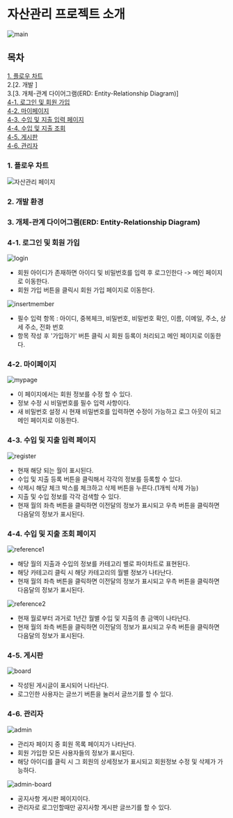 # 자산관리 프로젝트 소개
![main](https://user-images.githubusercontent.com/66577309/83989759-698e5680-a982-11ea-92f7-6ef4b41f5666.PNG)

## 목차
[1. 플로우 차트](#1-플로우-차트)<br>
2.[2. 개발 ]<br>
3.[3. 개체-관계 다이어그램(ERD: Entity-Relationship Diagram)]<br>
[4-1. 로그인 및 회원 가입](#4-1-로그인-및-회원-가입)<br>
[4-2. 마이페이지](#4-2-마이페이지)<br>
[4-3. 수입 및 지출 입력 페이지](#4-3-수입-및-지출-입력-페이지)<br>
[4-4. 수입 및 지출 조회 ](#4-4-수입-및-지출-조회-페이지)<br>
[4-5. 게시판](#4-5-게시판)<br>
[4-6. 관리자](#4-6-관리자)

### 1. 플로우 차트
![자산관리 페이지](https://user-images.githubusercontent.com/66577309/84332987-676a0900-abc9-11ea-826c-4841c13080a4.JPG)

### 2. 개발 환경

### 3. 개체-관계 다이어그램(ERD: Entity-Relationship Diagram)

### 4-1. 로그인 및 회원 가입
![login](https://user-images.githubusercontent.com/66577309/83991951-7a8e9600-a989-11ea-84e4-ae8bfc304167.JPG)
* 회원 아이디가 존재하면 아이디 및 비밀번호를 입력 후 로그인한다 -> 메인 페이지로 이동한다.
* 회원 가입 버튼을 클릭시 회원 가입 페이지로 이동한다.

![insertmember](https://user-images.githubusercontent.com/66577309/83991954-7d898680-a989-11ea-9dee-f847ab0c577f.JPG)
* 필수 입력 항목 : 아이디, 중복체크, 비밀번호, 비밀번호 확인, 이름, 이메일, 주소, 상세 주소, 전화 번호
* 항목 작성 후 '가입하기' 버튼 클릭 시 회원 등록이 처리되고 메인 페이지로 이동한다.

### 4-2. 마이페이지
![mypage](https://user-images.githubusercontent.com/66577309/83991779-dd336200-a988-11ea-9e0f-4b3bb45e5e76.JPG)
* 이 페이지에서는 회원 정보를 수정 할 수 있다.
* 정보 수정 시 비밀번호를 필수 입력 사항이다.
* 새 비밀번호 설정 시 현재 비밀번호를 입력하면 수정이 가능하고 로그 아웃이 되고 메인 페이지로 이동한다.

### 4-3. 수입 및 지출 입력 페이지
![register](https://user-images.githubusercontent.com/66577309/83991783-df95bc00-a988-11ea-958f-a2485d1e9d4e.JPG)
* 현재 해당 되는 월이 표시된다.
* 수입 및 지출 등록 버튼을 클릭해서 각각의 정보를 등록할 수 있다.
* 삭제시 해당 체크 박스를 체크하고 삭제 버튼을 누른다.(1개씩 삭제 가능)
* 지출 및 수입 정보를 각각 검색할 수 있다.
* 현재 월의 좌측 버튼을 클릭하면 이전달의 정보가 표시되고 우측 버튼을 클릭하면 다음달의 정보가 표시된다.

### 4-4. 수입 및 지출 조회 페이지
![reference1](https://user-images.githubusercontent.com/66577309/83991786-e15f7f80-a988-11ea-9b32-33c29d40ed60.JPG)
* 해당 월의 지출과 수입의 정보를 카테고리 별로 파이차트로 표현된다.
* 해당 카테고리 클릭 시 해당 카테고리의 월별 정보가 나타난다.
* 현재 월의 좌측 버튼을 클릭하면 이전달의 정보가 표시되고 우측 버튼을 클릭하면 다음달의 정보가 표시된다.

![reference2](https://user-images.githubusercontent.com/66577309/83991788-e3294300-a988-11ea-8323-61b5aa344d63.JPG)
* 현재 월로부터 과거로 1년간 월별 수입 및 지출의 총 금액이 나타난다.
* 현재 월의 좌측 버튼을 클릭하면 이전달의 정보가 표시되고 우측 버튼을 클릭하면 다음달의 정보가 표시된다.

### 4-5. 게시판
![board](https://user-images.githubusercontent.com/66577309/83991790-e45a7000-a988-11ea-9ee8-4eb215f52b34.JPG)
* 작성된 게시글이 표시되어 나타난다.
* 로그인한 사용자는 글쓰기 버튼을 눌러서 글쓰기를 할 수 있다.

### 4-6. 관리자
![admin](https://user-images.githubusercontent.com/66577309/83991795-e58b9d00-a988-11ea-9602-5c19c1e5cad1.JPG)
* 관리자 페이지 중 회원 목록 페이지가 나타난다.
* 회원 가입한 모든 사용자들의 정보가 표시된다.
* 해당 아이디를 클릭 시 그 회원의 상세정보가 표시되고 회원정보 수정 및 삭제가 가능하다.

![admin-board](https://user-images.githubusercontent.com/66577309/83991798-e6bcca00-a988-11ea-9a2b-c3de31b4bcb5.JPG)
* 공지사항 게시판 페이지이다.
* 관리자로 로그인할때만 공지사항 게시판 글쓰기를 할 수 있다.
